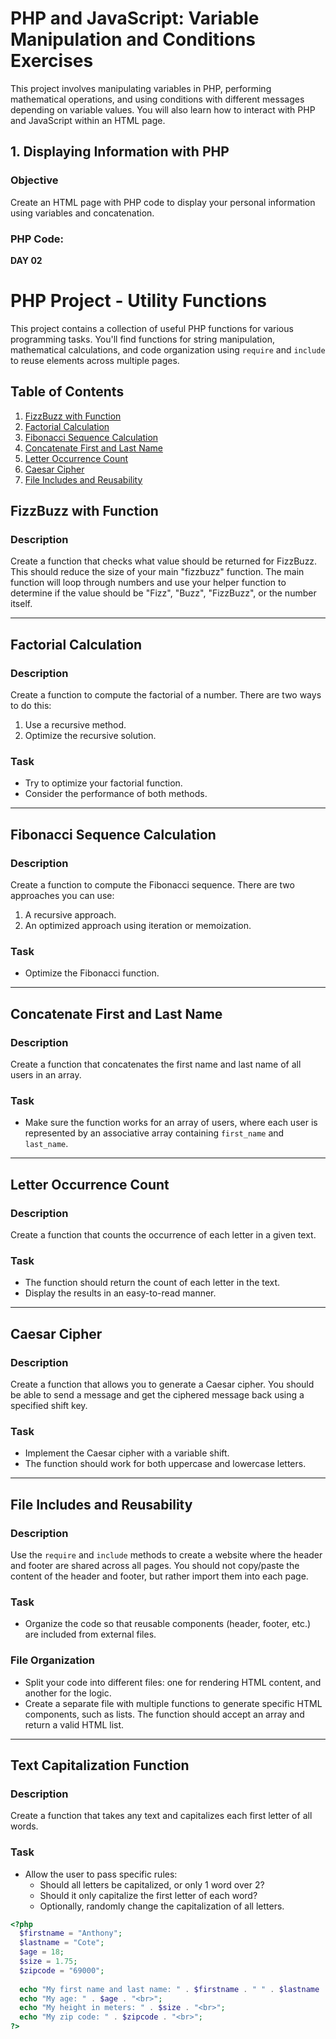 # PHP and JavaScript: Variable Manipulation and Conditions Exercises

This project involves manipulating variables in PHP, performing mathematical operations, and using conditions with different messages depending on variable values. You will also learn how to interact with PHP and JavaScript within an HTML page.  

## 1. Displaying Information with PHP

### Objective 
Create an HTML page with PHP code to display your personal information using variables and concatenation.
 
### PHP Code: 
**DAY 02**
# PHP Project - Utility Functions

This project contains a collection of useful PHP functions for various programming tasks. You'll find functions for string manipulation, mathematical calculations, and code organization using `require` and `include` to reuse elements across multiple pages.

## Table of Contents

1. [FizzBuzz with Function](#fizzbuzz-with-function)
2. [Factorial Calculation](#factorial-calculation)
3. [Fibonacci Sequence Calculation](#fibonacci-sequence-calculation)
4. [Concatenate First and Last Name](#concatenate-first-and-last-name)
5. [Letter Occurrence Count](#letter-occurrence-count)
6. [Caesar Cipher](#caesar-cipher)
7. [File Includes and Reusability](#file-includes-and-reusability)

## FizzBuzz with Function

### Description
Create a function that checks what value should be returned for FizzBuzz. This should reduce the size of your main "fizzbuzz" function. The main function will loop through numbers and use your helper function to determine if the value should be "Fizz", "Buzz", "FizzBuzz", or the number itself.

---

## Factorial Calculation

### Description
Create a function to compute the factorial of a number. There are two ways to do this:
1. Use a recursive method.
2. Optimize the recursive solution.

### Task
- Try to optimize your factorial function.
- Consider the performance of both methods.

---

## Fibonacci Sequence Calculation

### Description
Create a function to compute the Fibonacci sequence. There are two approaches you can use:
1. A recursive approach.
2. An optimized approach using iteration or memoization.

### Task
- Optimize the Fibonacci function.

---

## Concatenate First and Last Name

### Description
Create a function that concatenates the first name and last name of all users in an array.

### Task
- Make sure the function works for an array of users, where each user is represented by an associative array containing `first_name` and `last_name`.

---

## Letter Occurrence Count

### Description
Create a function that counts the occurrence of each letter in a given text.

### Task
- The function should return the count of each letter in the text.
- Display the results in an easy-to-read manner.

---

## Caesar Cipher

### Description
Create a function that allows you to generate a Caesar cipher. You should be able to send a message and get the ciphered message back using a specified shift key.

### Task
- Implement the Caesar cipher with a variable shift.
- The function should work for both uppercase and lowercase letters.

---

## File Includes and Reusability

### Description
Use the `require` and `include` methods to create a website where the header and footer are shared across all pages. You should not copy/paste the content of the header and footer, but rather import them into each page.

### Task
- Organize the code so that reusable components (header, footer, etc.) are included from external files.

### File Organization
- Split your code into different files: one for rendering HTML content, and another for the logic.
- Create a separate file with multiple functions to generate specific HTML components, such as lists. The function should accept an array and return a valid HTML list.

---

## Text Capitalization Function

### Description
Create a function that takes any text and capitalizes each first letter of all words.

### Task
- Allow the user to pass specific rules:
  - Should all letters be capitalized, or only 1 word over 2?
  - Should it only capitalize the first letter of each word?
  - Optionally, randomly change the capitalization of all letters.

```php
<?php
  $firstname = "Anthony";
  $lastname = "Cote";
  $age = 18;
  $size = 1.75;
  $zipcode = "69000";
  
  echo "My first name and last name: " . $firstname . " " . $lastname . "<br>";
  echo "My age: " . $age . "<br>";
  echo "My height in meters: " . $size . "<br>";
  echo "My zip code: " . $zipcode . "<br>";
?>

